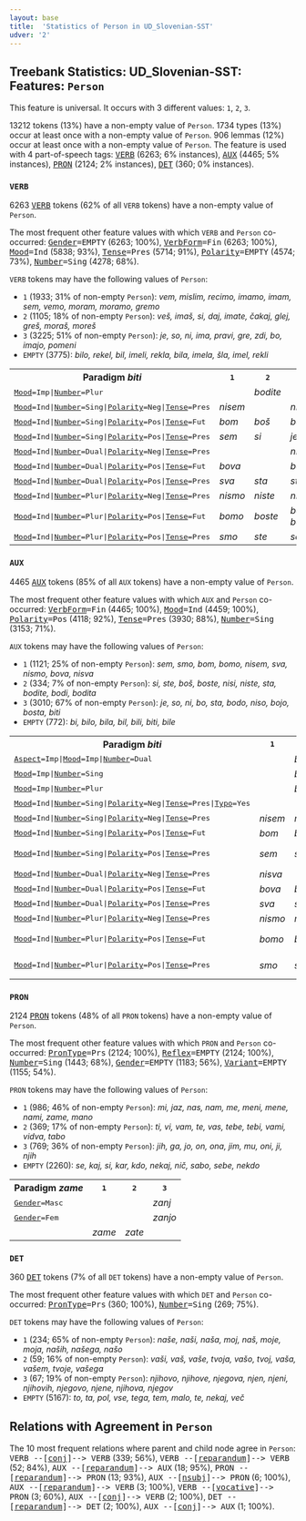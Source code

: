 ```yaml
---
layout: base
title:  'Statistics of Person in UD_Slovenian-SST'
udver: '2'
---
```


## Treebank Statistics: UD_Slovenian-SST: Features: `Person`

This feature is universal.
It occurs with 3 different values: `1`, `2`, `3`.

13212 tokens (13%) have a non-empty value of `Person`.
1734 types (13%) occur at least once with a non-empty value of `Person`.
906 lemmas (12%) occur at least once with a non-empty value of `Person`.
The feature is used with 4 part-of-speech tags: <tt><a href="sl_sst-pos-VERB.html">VERB</a></tt> (6263; 6% instances), <tt><a href="sl_sst-pos-AUX.html">AUX</a></tt> (4465; 5% instances), <tt><a href="sl_sst-pos-PRON.html">PRON</a></tt> (2124; 2% instances), <tt><a href="sl_sst-pos-DET.html">DET</a></tt> (360; 0% instances).

### `VERB`

6263 <tt><a href="sl_sst-pos-VERB.html">VERB</a></tt> tokens (62% of all `VERB` tokens) have a non-empty value of `Person`.

The most frequent other feature values with which `VERB` and `Person` co-occurred: <tt><a href="sl_sst-feat-Gender.html">Gender</a></tt><tt>=EMPTY</tt> (6263; 100%), <tt><a href="sl_sst-feat-VerbForm.html">VerbForm</a></tt><tt>=Fin</tt> (6263; 100%), <tt><a href="sl_sst-feat-Mood.html">Mood</a></tt><tt>=Ind</tt> (5838; 93%), <tt><a href="sl_sst-feat-Tense.html">Tense</a></tt><tt>=Pres</tt> (5714; 91%), <tt><a href="sl_sst-feat-Polarity.html">Polarity</a></tt><tt>=EMPTY</tt> (4574; 73%), <tt><a href="sl_sst-feat-Number.html">Number</a></tt><tt>=Sing</tt> (4278; 68%).

`VERB` tokens may have the following values of `Person`:

* `1` (1933; 31% of non-empty `Person`): <em>vem, mislim, recimo, imamo, imam, sem, vemo, moram, moramo, gremo</em>
* `2` (1105; 18% of non-empty `Person`): <em>veš, imaš, si, daj, imate, čakaj, glej, greš, moraš, moreš</em>
* `3` (3225; 51% of non-empty `Person`): <em>je, so, ni, ima, pravi, gre, zdi, bo, imajo, pomeni</em>
* `EMPTY` (3775): <em>bilo, rekel, bil, imeli, rekla, bila, imela, šla, imel, rekli</em>

<table>
  <tr><th>Paradigm <i>biti</i></th><th><tt>1</tt></th><th><tt>2</tt></th><th><tt>3</tt></th></tr>
  <tr><td><tt><tt><a href="sl_sst-feat-Mood.html">Mood</a></tt><tt>=Imp</tt>|<tt><a href="sl_sst-feat-Number.html">Number</a></tt><tt>=Plur</tt></tt></td><td></td><td><em>bodite</em></td><td></td></tr>
  <tr><td><tt><tt><a href="sl_sst-feat-Mood.html">Mood</a></tt><tt>=Ind</tt>|<tt><a href="sl_sst-feat-Number.html">Number</a></tt><tt>=Sing</tt>|<tt><a href="sl_sst-feat-Polarity.html">Polarity</a></tt><tt>=Neg</tt>|<tt><a href="sl_sst-feat-Tense.html">Tense</a></tt><tt>=Pres</tt></tt></td><td><em>nisem</em></td><td></td><td><em>ni</em></td></tr>
  <tr><td><tt><tt><a href="sl_sst-feat-Mood.html">Mood</a></tt><tt>=Ind</tt>|<tt><a href="sl_sst-feat-Number.html">Number</a></tt><tt>=Sing</tt>|<tt><a href="sl_sst-feat-Polarity.html">Polarity</a></tt><tt>=Pos</tt>|<tt><a href="sl_sst-feat-Tense.html">Tense</a></tt><tt>=Fut</tt></tt></td><td><em>bom</em></td><td><em>boš</em></td><td><em>bo</em></td></tr>
  <tr><td><tt><tt><a href="sl_sst-feat-Mood.html">Mood</a></tt><tt>=Ind</tt>|<tt><a href="sl_sst-feat-Number.html">Number</a></tt><tt>=Sing</tt>|<tt><a href="sl_sst-feat-Polarity.html">Polarity</a></tt><tt>=Pos</tt>|<tt><a href="sl_sst-feat-Tense.html">Tense</a></tt><tt>=Pres</tt></tt></td><td><em>sem</em></td><td><em>si</em></td><td><em>je</em></td></tr>
  <tr><td><tt><tt><a href="sl_sst-feat-Mood.html">Mood</a></tt><tt>=Ind</tt>|<tt><a href="sl_sst-feat-Number.html">Number</a></tt><tt>=Dual</tt>|<tt><a href="sl_sst-feat-Polarity.html">Polarity</a></tt><tt>=Neg</tt>|<tt><a href="sl_sst-feat-Tense.html">Tense</a></tt><tt>=Pres</tt></tt></td><td></td><td></td><td><em>nista</em></td></tr>
  <tr><td><tt><tt><a href="sl_sst-feat-Mood.html">Mood</a></tt><tt>=Ind</tt>|<tt><a href="sl_sst-feat-Number.html">Number</a></tt><tt>=Dual</tt>|<tt><a href="sl_sst-feat-Polarity.html">Polarity</a></tt><tt>=Pos</tt>|<tt><a href="sl_sst-feat-Tense.html">Tense</a></tt><tt>=Fut</tt></tt></td><td><em>bova</em></td><td></td><td><em>bosta</em></td></tr>
  <tr><td><tt><tt><a href="sl_sst-feat-Mood.html">Mood</a></tt><tt>=Ind</tt>|<tt><a href="sl_sst-feat-Number.html">Number</a></tt><tt>=Dual</tt>|<tt><a href="sl_sst-feat-Polarity.html">Polarity</a></tt><tt>=Pos</tt>|<tt><a href="sl_sst-feat-Tense.html">Tense</a></tt><tt>=Pres</tt></tt></td><td><em>sva</em></td><td><em>sta</em></td><td><em>sta</em></td></tr>
  <tr><td><tt><tt><a href="sl_sst-feat-Mood.html">Mood</a></tt><tt>=Ind</tt>|<tt><a href="sl_sst-feat-Number.html">Number</a></tt><tt>=Plur</tt>|<tt><a href="sl_sst-feat-Polarity.html">Polarity</a></tt><tt>=Neg</tt>|<tt><a href="sl_sst-feat-Tense.html">Tense</a></tt><tt>=Pres</tt></tt></td><td><em>nismo</em></td><td><em>niste</em></td><td><em>niso</em></td></tr>
  <tr><td><tt><tt><a href="sl_sst-feat-Mood.html">Mood</a></tt><tt>=Ind</tt>|<tt><a href="sl_sst-feat-Number.html">Number</a></tt><tt>=Plur</tt>|<tt><a href="sl_sst-feat-Polarity.html">Polarity</a></tt><tt>=Pos</tt>|<tt><a href="sl_sst-feat-Tense.html">Tense</a></tt><tt>=Fut</tt></tt></td><td><em>bomo</em></td><td><em>boste</em></td><td><em>bodo, bojo</em></td></tr>
  <tr><td><tt><tt><a href="sl_sst-feat-Mood.html">Mood</a></tt><tt>=Ind</tt>|<tt><a href="sl_sst-feat-Number.html">Number</a></tt><tt>=Plur</tt>|<tt><a href="sl_sst-feat-Polarity.html">Polarity</a></tt><tt>=Pos</tt>|<tt><a href="sl_sst-feat-Tense.html">Tense</a></tt><tt>=Pres</tt></tt></td><td><em>smo</em></td><td><em>ste</em></td><td><em>so</em></td></tr>
</table>

### `AUX`

4465 <tt><a href="sl_sst-pos-AUX.html">AUX</a></tt> tokens (85% of all `AUX` tokens) have a non-empty value of `Person`.

The most frequent other feature values with which `AUX` and `Person` co-occurred: <tt><a href="sl_sst-feat-VerbForm.html">VerbForm</a></tt><tt>=Fin</tt> (4465; 100%), <tt><a href="sl_sst-feat-Mood.html">Mood</a></tt><tt>=Ind</tt> (4459; 100%), <tt><a href="sl_sst-feat-Polarity.html">Polarity</a></tt><tt>=Pos</tt> (4118; 92%), <tt><a href="sl_sst-feat-Tense.html">Tense</a></tt><tt>=Pres</tt> (3930; 88%), <tt><a href="sl_sst-feat-Number.html">Number</a></tt><tt>=Sing</tt> (3153; 71%).

`AUX` tokens may have the following values of `Person`:

* `1` (1121; 25% of non-empty `Person`): <em>sem, smo, bom, bomo, nisem, sva, nismo, bova, nisva</em>
* `2` (334; 7% of non-empty `Person`): <em>si, ste, boš, boste, nisi, niste, sta, bodite, bodi, bodita</em>
* `3` (3010; 67% of non-empty `Person`): <em>je, so, ni, bo, sta, bodo, niso, bojo, bosta, biti</em>
* `EMPTY` (772): <em>bi, bilo, bila, bil, bili, biti, bile</em>

<table>
  <tr><th>Paradigm <i>biti</i></th><th><tt>1</tt></th><th><tt>2</tt></th><th><tt>3</tt></th></tr>
  <tr><td><tt><tt><a href="sl_sst-feat-Aspect.html">Aspect</a></tt><tt>=Imp</tt>|<tt><a href="sl_sst-feat-Mood.html">Mood</a></tt><tt>=Imp</tt>|<tt><a href="sl_sst-feat-Number.html">Number</a></tt><tt>=Dual</tt></tt></td><td></td><td><em>bodita</em></td><td></td></tr>
  <tr><td><tt><tt><a href="sl_sst-feat-Mood.html">Mood</a></tt><tt>=Imp</tt>|<tt><a href="sl_sst-feat-Number.html">Number</a></tt><tt>=Sing</tt></tt></td><td></td><td><em>bodi</em></td><td></td></tr>
  <tr><td><tt><tt><a href="sl_sst-feat-Mood.html">Mood</a></tt><tt>=Imp</tt>|<tt><a href="sl_sst-feat-Number.html">Number</a></tt><tt>=Plur</tt></tt></td><td></td><td><em>bodite</em></td><td></td></tr>
  <tr><td><tt><tt><a href="sl_sst-feat-Mood.html">Mood</a></tt><tt>=Ind</tt>|<tt><a href="sl_sst-feat-Number.html">Number</a></tt><tt>=Sing</tt>|<tt><a href="sl_sst-feat-Polarity.html">Polarity</a></tt><tt>=Neg</tt>|<tt><a href="sl_sst-feat-Tense.html">Tense</a></tt><tt>=Pres</tt>|<tt><a href="sl_sst-feat-Typo.html">Typo</a></tt><tt>=Yes</tt></tt></td><td></td><td></td><td><em>ni</em></td></tr>
  <tr><td><tt><tt><a href="sl_sst-feat-Mood.html">Mood</a></tt><tt>=Ind</tt>|<tt><a href="sl_sst-feat-Number.html">Number</a></tt><tt>=Sing</tt>|<tt><a href="sl_sst-feat-Polarity.html">Polarity</a></tt><tt>=Neg</tt>|<tt><a href="sl_sst-feat-Tense.html">Tense</a></tt><tt>=Pres</tt></tt></td><td><em>nisem</em></td><td><em>nisi</em></td><td><em>ni</em></td></tr>
  <tr><td><tt><tt><a href="sl_sst-feat-Mood.html">Mood</a></tt><tt>=Ind</tt>|<tt><a href="sl_sst-feat-Number.html">Number</a></tt><tt>=Sing</tt>|<tt><a href="sl_sst-feat-Polarity.html">Polarity</a></tt><tt>=Pos</tt>|<tt><a href="sl_sst-feat-Tense.html">Tense</a></tt><tt>=Fut</tt></tt></td><td><em>bom</em></td><td><em>boš</em></td><td><em>bo</em></td></tr>
  <tr><td><tt><tt><a href="sl_sst-feat-Mood.html">Mood</a></tt><tt>=Ind</tt>|<tt><a href="sl_sst-feat-Number.html">Number</a></tt><tt>=Sing</tt>|<tt><a href="sl_sst-feat-Polarity.html">Polarity</a></tt><tt>=Pos</tt>|<tt><a href="sl_sst-feat-Tense.html">Tense</a></tt><tt>=Pres</tt></tt></td><td><em>sem</em></td><td><em>si</em></td><td><em>je, biti</em></td></tr>
  <tr><td><tt><tt><a href="sl_sst-feat-Mood.html">Mood</a></tt><tt>=Ind</tt>|<tt><a href="sl_sst-feat-Number.html">Number</a></tt><tt>=Dual</tt>|<tt><a href="sl_sst-feat-Polarity.html">Polarity</a></tt><tt>=Neg</tt>|<tt><a href="sl_sst-feat-Tense.html">Tense</a></tt><tt>=Pres</tt></tt></td><td><em>nisva</em></td><td></td><td><em>nista</em></td></tr>
  <tr><td><tt><tt><a href="sl_sst-feat-Mood.html">Mood</a></tt><tt>=Ind</tt>|<tt><a href="sl_sst-feat-Number.html">Number</a></tt><tt>=Dual</tt>|<tt><a href="sl_sst-feat-Polarity.html">Polarity</a></tt><tt>=Pos</tt>|<tt><a href="sl_sst-feat-Tense.html">Tense</a></tt><tt>=Fut</tt></tt></td><td><em>bova</em></td><td><em>bosta</em></td><td><em>bosta</em></td></tr>
  <tr><td><tt><tt><a href="sl_sst-feat-Mood.html">Mood</a></tt><tt>=Ind</tt>|<tt><a href="sl_sst-feat-Number.html">Number</a></tt><tt>=Dual</tt>|<tt><a href="sl_sst-feat-Polarity.html">Polarity</a></tt><tt>=Pos</tt>|<tt><a href="sl_sst-feat-Tense.html">Tense</a></tt><tt>=Pres</tt></tt></td><td><em>sva</em></td><td><em>sta</em></td><td><em>sta</em></td></tr>
  <tr><td><tt><tt><a href="sl_sst-feat-Mood.html">Mood</a></tt><tt>=Ind</tt>|<tt><a href="sl_sst-feat-Number.html">Number</a></tt><tt>=Plur</tt>|<tt><a href="sl_sst-feat-Polarity.html">Polarity</a></tt><tt>=Neg</tt>|<tt><a href="sl_sst-feat-Tense.html">Tense</a></tt><tt>=Pres</tt></tt></td><td><em>nismo</em></td><td><em>niste</em></td><td><em>niso</em></td></tr>
  <tr><td><tt><tt><a href="sl_sst-feat-Mood.html">Mood</a></tt><tt>=Ind</tt>|<tt><a href="sl_sst-feat-Number.html">Number</a></tt><tt>=Plur</tt>|<tt><a href="sl_sst-feat-Polarity.html">Polarity</a></tt><tt>=Pos</tt>|<tt><a href="sl_sst-feat-Tense.html">Tense</a></tt><tt>=Fut</tt></tt></td><td><em>bomo</em></td><td><em>boste</em></td><td><em>bodo, bojo</em></td></tr>
  <tr><td><tt><tt><a href="sl_sst-feat-Mood.html">Mood</a></tt><tt>=Ind</tt>|<tt><a href="sl_sst-feat-Number.html">Number</a></tt><tt>=Plur</tt>|<tt><a href="sl_sst-feat-Polarity.html">Polarity</a></tt><tt>=Pos</tt>|<tt><a href="sl_sst-feat-Tense.html">Tense</a></tt><tt>=Pres</tt></tt></td><td><em>smo</em></td><td><em>ste</em></td><td><em>so, sa</em></td></tr>
</table>

### `PRON`

2124 <tt><a href="sl_sst-pos-PRON.html">PRON</a></tt> tokens (48% of all `PRON` tokens) have a non-empty value of `Person`.

The most frequent other feature values with which `PRON` and `Person` co-occurred: <tt><a href="sl_sst-feat-PronType.html">PronType</a></tt><tt>=Prs</tt> (2124; 100%), <tt><a href="sl_sst-feat-Reflex.html">Reflex</a></tt><tt>=EMPTY</tt> (2124; 100%), <tt><a href="sl_sst-feat-Number.html">Number</a></tt><tt>=Sing</tt> (1443; 68%), <tt><a href="sl_sst-feat-Gender.html">Gender</a></tt><tt>=EMPTY</tt> (1183; 56%), <tt><a href="sl_sst-feat-Variant.html">Variant</a></tt><tt>=EMPTY</tt> (1155; 54%).

`PRON` tokens may have the following values of `Person`:

* `1` (986; 46% of non-empty `Person`): <em>mi, jaz, nas, nam, me, meni, mene, nami, zame, mano</em>
* `2` (369; 17% of non-empty `Person`): <em>ti, vi, vam, te, vas, tebe, tebi, vami, vidva, tabo</em>
* `3` (769; 36% of non-empty `Person`): <em>jih, ga, jo, on, ona, jim, mu, oni, ji, njih</em>
* `EMPTY` (2260): <em>se, kaj, si, kar, kdo, nekaj, nič, sabo, sebe, nekdo</em>

<table>
  <tr><th>Paradigm <i>zame</i></th><th><tt>1</tt></th><th><tt>2</tt></th><th><tt>3</tt></th></tr>
  <tr><td><tt><tt><a href="sl_sst-feat-Gender.html">Gender</a></tt><tt>=Masc</tt></tt></td><td></td><td></td><td><em>zanj</em></td></tr>
  <tr><td><tt><tt><a href="sl_sst-feat-Gender.html">Gender</a></tt><tt>=Fem</tt></tt></td><td></td><td></td><td><em>zanjo</em></td></tr>
  <tr><td><tt></tt></td><td><em>zame</em></td><td><em>zate</em></td><td></td></tr>
</table>

### `DET`

360 <tt><a href="sl_sst-pos-DET.html">DET</a></tt> tokens (7% of all `DET` tokens) have a non-empty value of `Person`.

The most frequent other feature values with which `DET` and `Person` co-occurred: <tt><a href="sl_sst-feat-PronType.html">PronType</a></tt><tt>=Prs</tt> (360; 100%), <tt><a href="sl_sst-feat-Number.html">Number</a></tt><tt>=Sing</tt> (269; 75%).

`DET` tokens may have the following values of `Person`:

* `1` (234; 65% of non-empty `Person`): <em>naše, naši, naša, moj, naš, moje, moja, naših, našega, našo</em>
* `2` (59; 16% of non-empty `Person`): <em>vaši, vaš, vaše, tvoja, vašo, tvoj, vaša, vašem, tvoje, vašega</em>
* `3` (67; 19% of non-empty `Person`): <em>njihovo, njihove, njegova, njen, njeni, njihovih, njegovo, njene, njihova, njegov</em>
* `EMPTY` (5167): <em>to, ta, pol, vse, tega, tem, malo, te, nekaj, več</em>

## Relations with Agreement in `Person`

The 10 most frequent relations where parent and child node agree in `Person`:
<tt>VERB --[<tt><a href="sl_sst-dep-conj.html">conj</a></tt>]--> VERB</tt> (339; 56%),
<tt>VERB --[<tt><a href="sl_sst-dep-reparandum.html">reparandum</a></tt>]--> VERB</tt> (52; 84%),
<tt>AUX --[<tt><a href="sl_sst-dep-reparandum.html">reparandum</a></tt>]--> AUX</tt> (18; 95%),
<tt>PRON --[<tt><a href="sl_sst-dep-reparandum.html">reparandum</a></tt>]--> PRON</tt> (13; 93%),
<tt>AUX --[<tt><a href="sl_sst-dep-nsubj.html">nsubj</a></tt>]--> PRON</tt> (6; 100%),
<tt>AUX --[<tt><a href="sl_sst-dep-reparandum.html">reparandum</a></tt>]--> VERB</tt> (3; 100%),
<tt>VERB --[<tt><a href="sl_sst-dep-vocative.html">vocative</a></tt>]--> PRON</tt> (3; 60%),
<tt>AUX --[<tt><a href="sl_sst-dep-conj.html">conj</a></tt>]--> VERB</tt> (2; 100%),
<tt>DET --[<tt><a href="sl_sst-dep-reparandum.html">reparandum</a></tt>]--> DET</tt> (2; 100%),
<tt>AUX --[<tt><a href="sl_sst-dep-conj.html">conj</a></tt>]--> AUX</tt> (1; 100%).

